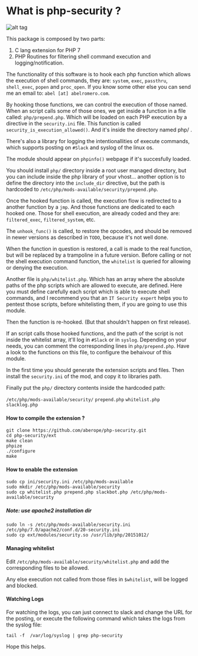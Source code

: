 # What is php-security ?

![alt tag](https://raw.githubusercontent.com/aberope/php-security/master/PHP%20Security%20Architecture%20(1).png)


This package is composed by two parts:

1. C lang extension for PHP 7
2. PHP Routines for filtering shell command execution and logging/notification.

The functionality of this software is to hook each php function which allows
the execution of shell commands, they are: `system`, `exec`, `passthru`, `shell_exec`,
`popen` and `proc_open`. If you know some other else you can send me an email to:
`abel [at] abelromero.com`.

By hooking those functions, we can control the execution of those named.
When an script calls some of those ones, we get inside a function in a file
called: `php/prepend.php`. Which will be loaded on each PHP execution by a directive
in the `security.ini` file. This function is called `security_is_execution_allowed()`.
And it's inside the directory named php/ .

There's also a library for logging the intentionallities of execute commands,
which supports posting on `#Slack` and syslog of the linux os.

The module should appear on `phpinfo()` webpage if it's succesfully loaded.

You should install `php/` directory inside a root user managed directory,
but you can include inside the php library of your vhost... another option
is to define the directory into the `include_dir` directive, but the path is hardcoded to `/etc/php/mods-available/security/prepend.php`.

Once the hooked function is called, the execution flow is redirected to a 
another function by a `jmp`. And those functions
are dedicated to each hooked one. Those for shell execution, are already
coded and they are: `filtered_exec`, `filtered_system`, etc.

The `unhook_func()` is called, to restore the opcodes, and should be removed in newer versions as described in `TODO`, because it's not well done. 

When the function in question is restored, a call is made to the real function, but will be replaced by a trampoline in a future version. Before calling or not the shell execution command function, the `whitelist` is queried for allowing or denying the execution.

Another file is `php/whitelist.php`. Which has an array where
the absolute paths of the php scripts which are allowed to execute, are defined. Here you must define carefully each script
which is able to execute shell commands, and I recommend you that an `IT Security expert` helps you to pentest those scripts, before whitelisting them, if you are going to use this module.

Then the function is re-hooked. (But that shouldn't happen on first release).

If an script calls those hooked functions, and the path of the script is not
inside the whitelist array, it'll log in `#Slack` or in  `syslog`. Depending on your needs, you can comment the corresponding lines in `php/prepend.php`. Have a look to the functions on this file, to configure the behaivour of this module.

In the first time you should generate the extension scripts and files.
Then install the `security.ini` of the mod, and copy it to libraries path.

Finally put the `php/` directory contents inside the hardcoded path:

`/etc/php/mods-available/security/`
`prepend.php`
`whitelist.php`
`slacklog.php`

#### How to compile the extension ?
```
git clone https://github.com/aberope/php-security.git
cd php-security/ext
make clean
phpize
./configure
make
```

#### How to enable the extension
```
sudo cp ini/security.ini /etc/php/mods-available
sudo mkdir /etc/php/mods-available/security
sudo cp whitelist.php prepend.php slackbot.php /etc/php/mods-available/security
```
##### Note: use apache2 installation dir
```
sudo ln -s /etc/php/mods-available/security.ini /etc/php/7.0/apache2/conf.d/20-security.ini
sudo cp ext/modules/security.so /usr/lib/php/20151012/
```
#### Managing whitelist

Edit `/etc/php/mods-available/security/whitelist.php` and add the corresponding files to be allowed.

Any else execution not called from those files in `$whitelist`, will be logged and blocked.

#### Watching Logs

For watching the logs, you can just connect to slack and change the URL
for the posting, or execute the following command which takes the logs
from the syslog file:

`tail -f  /var/log/syslog | grep php-security`



Hope this helps.
